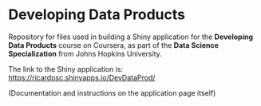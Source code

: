 # Developing Data Products

Repository for files used in building a Shiny application for the **Developing Data Products** course on Coursera, as part of the **Data Science Specialization** from Johns Hopkins University.

The link to the Shiny application is: https://ricardosc.shinyapps.io/DevDataProd/

(Documentation and instructions on the application page itself)
